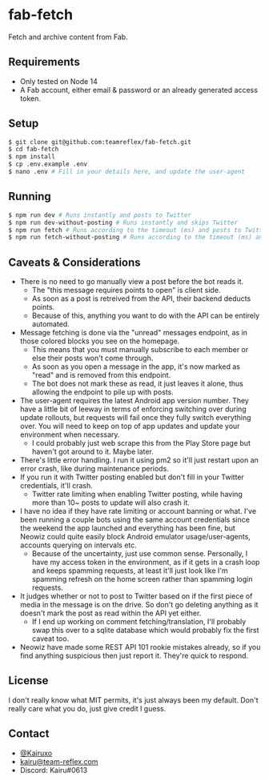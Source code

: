 # fab-fetch
Fetch and archive content from Fab.

## Requirements
- Only tested on Node 14
- A Fab account, either email & password or an already generated access token.

## Setup
```bash
$ git clone git@github.com:teamreflex/fab-fetch.git
$ cd fab-fetch
$ npm install
$ cp .env.example .env
$ nano .env # Fill in your details here, and update the user-agent
```

## Running
```bash
$ npm run dev # Runs instantly and posts to Twitter
$ npm run dev-without-posting # Runs instantly and skips Twitter
$ npm run fetch # Runs according to the timeout (ms) and posts to Twitter
$ npm run fetch-without-posting # Runs according to the timeout (ms) and skips Twitter
```

## Caveats & Considerations
- There is no need to go manually view a post before the bot reads it.
    - The "this message requires points to open" is client side.
    - As soon as a post is retreived from the API, their backend deducts points.
    - Because of this, anything you want to do with the API can be entirely automated.
- Message fetching is done via the "unread" messages endpoint, as in those colored blocks you see on the homepage.
    - This means that you must manually subscribe to each member or else their posts won't come through.
    - As soon as you open a message in the app, it's now marked as "read" and is removed from this endpoint.
    - The bot does not mark these as read, it just leaves it alone, thus allowing the endpoint to pile up with posts.
- The user-agent requires the latest Android app version number. They have a little bit of leeway in terms of enforcing switching over during update rollouts, but requests will fail once they fully switch everything over. You will need to keep on top of app updates and update your environment when necessary.
    - I could probably just web scrape this from the Play Store page but haven't got around to it. Maybe later.
- There's little error handling. I run it using pm2 so it'll just restart upon an error crash, like during maintenance periods.
- If you run it with Twitter posting enabled but don't fill in your Twitter credentials, it'll crash.
    - Twitter rate limiting when enabling Twitter posting, while having more than 10~ posts to update will also crash it.
- I have no idea if they have rate limiting or account banning or what. I've been running a couple bots using the same account credentials since the weekend the app launched and everything has been fine, but Neowiz could quite easily block Android emulator usage/user-agents, accounts querying on intervals etc.
    - Because of the uncertainty, just use common sense. Personally, I have my access token in the environment, as if it gets in a crash loop and keeps spamming requests, at least it'll just look like I'm spamming refresh on the home screen rather than spamming login requests.
- It judges whether or not to post to Twitter based on if the first piece of media in the message is on the drive. So don't go deleting anything as it doesn't mark the post as read within the API yet either.
    - If I end up working on comment fetching/translation, I'll probably swap this over to a sqlite database which would probably fix the first caveat too.
- Neowiz have made some REST API 101 rookie mistakes already, so if you find anything suspicious then just report it. They're quick to respond.

## License
I don't really know what MIT permits, it's just always been my default. Don't really care what you do, just give credit I guess.

## Contact
- [@Kairuxo](https://twitter.com/Kairuxo)
- kairu@team-reflex.com
- Discord: Kairu#0613